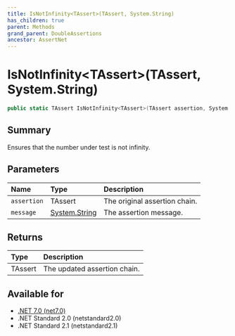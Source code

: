 ```yaml
---
title: IsNotInfinity<TAssert>(TAssert, System.String)
has_children: true
parent: Methods
grand_parent: DoubleAssertions
ancestor: AssertNet
---
```

# IsNotInfinity&lt;TAssert&gt;(TAssert, System.String)

```csharp
public static TAssert IsNotInfinity<TAssert>(TAssert assertion, System.String message);
```

## Summary
Ensures that the number under test is not infinity.

## Parameters
|Name|Type|Description|
|:-|:-|:-|
|`assertion`|TAssert|The original assertion chain.|
|`message`|[System.String](https://learn.microsoft.com/en-us/dotnet/api/system.string)|The assertion message.|

## Returns
|Type|Description|
|:-|:-|
|TAssert|The updated assertion chain.|

## Available for
- [.NET 7.0 (net7.0)](https://versionsof.net/core/7.0/)
- .NET Standard 2.0 (netstandard2.0)
- .NET Standard 2.1 (netstandard2.1)
